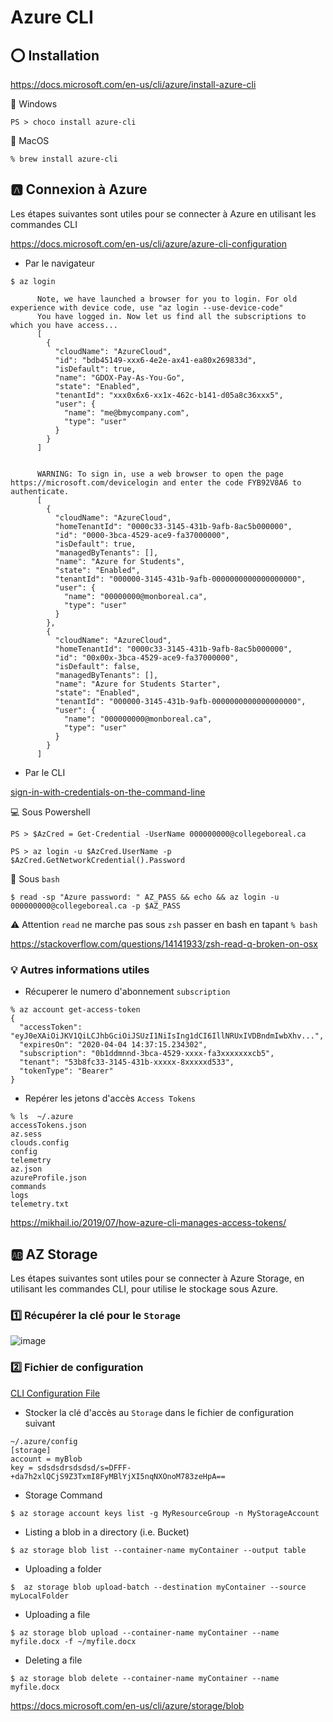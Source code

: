 # Azure CLI

## :o: Installation

https://docs.microsoft.com/en-us/cli/azure/install-azure-cli


:pushpin: Windows

```
PS > choco install azure-cli
```

:pushpin: MacOS

```
% brew install azure-cli
```

## :a: Connexion à Azure

Les étapes suivantes sont utiles pour se connecter à Azure en utilisant les commandes CLI

https://docs.microsoft.com/en-us/cli/azure/azure-cli-configuration


* Par le navigateur


```
$ az login
```
          Note, we have launched a browser for you to login. For old experience with device code, use "az login --use-device-code"
          You have logged in. Now let us find all the subscriptions to which you have access...
          [
            {
              "cloudName": "AzureCloud",
              "id": "bdb45149-xxx6-4e2e-ax41-ea80x269833d",
              "isDefault": true,
              "name": "GDOX-Pay-As-You-Go",
              "state": "Enabled",
              "tenantId": "xxx0x6x6-xx1x-462c-b141-d05a8c36xxx5",
              "user": {
                "name": "me@bmycompany.com",
                "type": "user"
              }
            }
          ]


          WARNING: To sign in, use a web browser to open the page https://microsoft.com/devicelogin and enter the code FYB92V8A6 to authenticate.
          [
            {
              "cloudName": "AzureCloud",
              "homeTenantId": "0000c33-3145-431b-9afb-8ac5b000000",
              "id": "0000-3bca-4529-ace9-fa37000000",
              "isDefault": true,
              "managedByTenants": [],
              "name": "Azure for Students",
              "state": "Enabled",
              "tenantId": "000000-3145-431b-9afb-0000000000000000000",
              "user": {
                "name": "00000000@monboreal.ca",
                "type": "user"
              }
            },
            {
              "cloudName": "AzureCloud",
              "homeTenantId": "0000c33-3145-431b-9afb-8ac5b000000",
              "id": "00x00x-3bca-4529-ace9-fa37000000",
              "isDefault": false,
              "managedByTenants": [],
              "name": "Azure for Students Starter",
              "state": "Enabled",
              "tenantId": "000000-3145-431b-9afb-0000000000000000000",
              "user": {
                "name": "000000000@monboreal.ca",
                "type": "user"
              }
            }
          ]


* Par le CLI

[sign-in-with-credentials-on-the-command-line](https://docs.microsoft.com/en-us/cli/azure/authenticate-azure-cli?view=azure-cli-latest#sign-in-with-credentials-on-the-command-line)

:computer: Sous Powershell

```
PS > $AzCred = Get-Credential -UserName 000000000@collegeboreal.ca
```

```
PS > az login -u $AzCred.UserName -p $AzCred.GetNetworkCredential().Password
```

:apple: Sous `bash` 

```
$ read -sp "Azure password: " AZ_PASS && echo && az login -u 000000000@collegeboreal.ca -p $AZ_PASS
```

:warning: Attention `read` ne marche pas sous `zsh` passer en bash en tapant `% bash`

https://stackoverflow.com/questions/14141933/zsh-read-q-broken-on-osx

### :bulb: Autres informations utiles

* Récuperer le numero d'abonnement `subscription`

```
% az account get-access-token                       
{
  "accessToken": "eyJ0eXAiOiJKV1QiLCJhbGciOiJSUzI1NiIsIng1dCI6IllNRUxIVDBndmIwbXhv...",
  "expiresOn": "2020-04-04 14:37:15.234302",
  "subscription": "0b1ddmnnd-3bca-4529-xxxx-fa3xxxxxxxcb5",
  "tenant": "53b8fc33-3145-431b-xxxxx-8xxxxxd533",
  "tokenType": "Bearer"
}
```



* Repérer les jetons d'accès `Access Tokens`

```
% ls  ~/.azure 
accessTokens.json
az.sess
clouds.config
config
telemetry
az.json
azureProfile.json
commands
logs
telemetry.txt
```

https://mikhail.io/2019/07/how-azure-cli-manages-access-tokens/

## :ab: AZ Storage

Les étapes suivantes sont utiles pour se connecter à Azure Storage, en utilisant les commandes CLI, pour utilise le stockage sous Azure.

### :one: Récupérer la clé pour le `Storage`

![image](../images/AccessKeys.png)

### :two: Fichier de configuration

[CLI Configuration File](https://docs.microsoft.com/en-us/cli/azure/azure-cli-configuration?view=azure-cli-latest#cli-configuration-file)

* Stocker la clé d'accès au `Storage` dans le fichier de configuration suivant

```
~/.azure/config
[storage]
account = myBlob
key = sdsdsdrsdsdsd/s=DFFF-+da7h2xlQCjS9Z3TxmI8FyMBlYjXI5nqNXOnoM783zeHpA==

```

* Storage Command

```
$ az storage account keys list -g MyResourceGroup -n MyStorageAccount
```

* Listing a blob in a directory (i.e. Bucket)

```
$ az storage blob list --container-name myContainer --output table
```

* Uploading a folder

```
$  az storage blob upload-batch --destination myContainer --source myLocalFolder
```

* Uploading a file

```
$ az storage blob upload --container-name myContainer --name myfile.docx -f ~/myfile.docx
```

* Deleting a file

```
$ az storage blob delete --container-name myContainer --name myfile.docx
```

https://docs.microsoft.com/en-us/cli/azure/storage/blob



